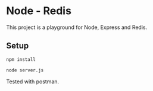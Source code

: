 # Node - Redis

This project is a playground for Node, Express and Redis.

## Setup

```sh
npm install
```

```sh
node server.js
```

Tested with postman.